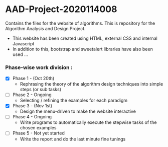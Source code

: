 # AAD-Project-2020114008
Contains the files for the website of algorithms. This is repository for the Algorithm Analysis and Design Project.

- This website has been created using HTML, external CSS and internal Javascript
- In addition to this, bootstrap and sweetalert libraries have also been used ...

### Phase-wise work division :
- [x] Phase 1 - (Oct 20th)
  - Rephrasing the theory of the algorithm design techniques into simple steps (or sub tasks)
- [ ] Phase 2 - Ongoing
  - Selecting / refining the examples for each paradigm
- [x] Phase 3 - (Nov 1st)
  - Design the menu-driven to make the website interactive 
- [ ] Phase 4 - Ongoing
  - Write programs to automatically execute the stepwise tasks of the chosen examples
- [ ] Phase 5 - Not yet started
  - Write the report and do the last minute fine tunings 
